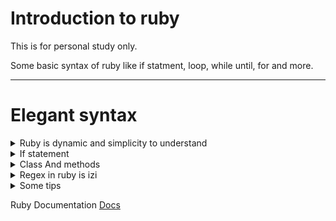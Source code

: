 # Introduction to ruby 

This is for personal study only.  

Some basic syntax of ruby like if statment, loop, while until, for and more.  

---  
# Elegant syntax 

<details>

<summary>Ruby is dynamic and simplicity to understand</summary>

Things like simple queue range built-in function 


`for n in 1..10 do; puts n; end `


Or in a variable.  

`x = 1..10`   


</details>

<details>
<summary>If statement</summary>

If in ruby is more simple that its looks like  

<br>

<code>if (condition)
   \# do something
   puts "True"
elsif (condition)
   \# do another thing
   puts "elsif triggered"
else
   puts "False"
end</code>

<br>

Ternary statement.  

<br>

`(teste-expression) ? if-true-expression : if-false-expression`

<br>

`x = (a > 2) ? true : false;`

<br><br>

Statements operators.  


<br>

`&& -> and operator`

<br>

`|| -> or operator`

<br>

`^  -> XOR operator`

<br>


</details>


<details>

<summary>Class And methods</summary>

Class with ruby may seem a little difficult but to understood better just compare to java with public and private methods that do different depends of variables and your methods.  
<br>

`@ -> is to private methods and variables`

<br> 

`@@ -> is to public methods and variables`


<br>

---

the init/main method is initialize(something=0) or initialize something=0; end.  
<br><br>

the super built-in function aways will get the method origin and merge with the actual method indepedent of classes.  


</details>

<details>

<summary>Regex in ruby is izi</summary>

There's a lot of way to use regex in ruby and not by a module but a built-in-function call by

`'String' =~ /\regex/`

some of regex to use with.


</details>


<details>

<summary>Some tips</summary>

ruby has a lot of built-in methods like to\_i.  
`input = gets; puts input.chomp.to_i + " is now a number int";`  
  
chomp is to remove '\n' in the input.  
  
to\_i is to transform in integer.  

</details>


Ruby Documentation [Docs](https://www.ruby-lang.org/pt/documentation/)
